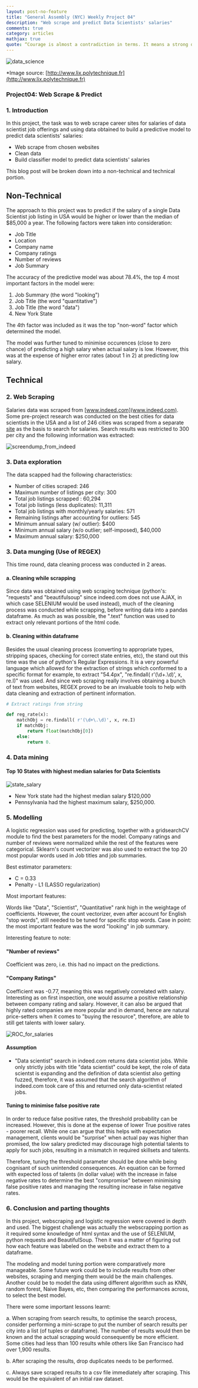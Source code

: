 ```yaml
---
layout: post-no-feature
title: "General Assembly (NYC) Weekly Project 04"
description: "Web scrape and predict Data Scientists' salaries"
comments: true
category: articles
mathjax: true
quote: “Courage is almost a contradiction in terms. It means a strong desire to live taking the form of a readiness to die.” ― G.K. Chesterton
---
```


![data_science]({{site-url}}/images/data-science.png)

*Image source: [http://www.lix.polytechnique.fr](http://www.lix.polytechnique.fr)

### Project04: Web Scrape & Predict

### 1. Introduction

In this project, the task was to web scrape career sites for salaries of data scientist job offerings and using data obtained to build a predictive model to predict data scientists' salaries:

   - Web scrape from chosen websites
   - Clean data
   - Build classifier model to predict data scientists' salaries

This blog post will be broken down into a non-technical and technical portion.

## Non-Technical

The approach to this project was to predict if the salary of a single Data Scientist job listing in USA would be higher or lower than the median of $85,000 a year. The following factors were taken into consideration:

   - Job Title
   - Location
   - Company name
   - Company ratings
   - Number of reviews
   - Job Summary

The accuracy of the predictive model was about 78.4%, the top 4 most important factors in the model were:

   1. Job Summary (the word "looking")
   2. Job Title (the word "quantitative")
   3. Job Title (the word "data")
   4. New York State

The 4th factor was included as it was the top "non-word" factor which determined the model.

The model was further tuned to minimise occurences (close to zero chance) of predicting a high salary when actual salary is low. However, this was at the expense of higher error rates (about 1 in 2) at predicting low salary.

## Technical

### 2. Web Scraping

Salaries data was scraped from [www.indeed.com](www.indeed.com). Some pre-project research was conducted on the best cities for data scientists in the USA and a list of 246 cities was scraped from a separate [site](https://www.goodcall.com/data-center/best-places-data-scientists) as the basis to search for salaries. Search results was restricted to 300 per city and the following information was extracted:

![screendump_from_indeed]({{site-url}}/images/indeed_screen_dump.png)

### 3. Data exploration

The data scapped had the following characteristics:

- Number of cities scraped: 246
- Maximum number of listings per city: 300
- Total job listings scrapped : 60,294
- Total job listings (less duplicates): 11,311
- Total job listings with monthly/yearly salaries: 571
- Remaining listings after accounting for outliers: 545
- Minimum annual salary (w/ outlier): \$400
- Minimum annual salary (w/o outlier; self-imposed), \$40,000
- Maximum annual salary: \$250,000

### 3. Data munging (Use of REGEX)

This time round, data cleaning process was conducted in 2 areas.

#### a. Cleaning while scrapping

Since data was obtained using web scraping technique (python's: "requests" and "beautifulsoup" since indeed.com does not use AJAX, in which case SELENIUM would be used instead), much of the cleaning process was conducted while scrapping, before writing data into a pandas dataframe. As much as was possible, the ".text" function was used to extract only relevant portions of the html code. 

#### b. Cleaning within dataframe

Besides the usual cleaning process (converting to appropriate types, stripping spaces, checking for correct state entries, etc), the stand out this time was the use of python's Regular Expressions. It is a very powerful language which allowed for the extraction of strings which conformed to a specific format for example, to extract "54.4px", "re.findall( r'(\d+\.\d)', x, re.I)" was used. And since web scraping really involves obtaining a bunch of text from websites, REGEX proved to be an invaluable tools to help with data cleaning and extraction of pertinent information.

```py
# Extract ratings from string

def reg_rate(x):
    matchObj = re.findall( r'(\d+\.\d)', x, re.I)
    if matchObj:
        return float(matchObj[0])
    else:
        return 0.
```

### 4. Data mining

#### Top 10 States with highest median salaries for Data Scientists

![state_salary]({{site-url}}/images/boxplot_salary.png)

   - New York state had the highest median salary \$120,000
   - Pennsylvania had the highest maximum salary, \$250,000.

### 5. Modelling

A logistic regression was used for predicting, together with a gridsearchCV module to find the best parameters for the model. Company ratings and number of reviews were normalized while the rest of the features were categorical. Sklearn's count vectorizer was also used to extract the top 20 most popular words used in Job titles and job summaries.

Best estimator parameters:

   - C = 0.33
   - Penalty - L1 (LASSO regularization)
    
Most important features:

Words like "Data", "Scientist", "Quantitative" rank high in the weightage of coefficients. However, the count vectorizer, even after account for English "stop words", still needed to be tuned for specific stop words. Case in point: the most important feature was the word "looking" in job summary.

Interesting feature to note:

#### "Number of reviews"

Coefficient was zero, i.e. this had no impact on the predictions.

#### "Company Ratings"

Coefficient was -0.77, meaning this was negatively correlated with salary. Interesting as on first inspection, one would assume a positive relationship between company rating and salary. However, it can also be argued that highly rated companies are more popular and in demand, hence are natural price-setters when it comes to "buying the resource", therefore, are able to still get talents with lower salary.

![ROC_for_salaries]({{site-url}}/images/roc_logreg.png)

#### Assumption

   - "Data scientist" search in indeed.com returns data scientist jobs. While only strictly jobs with title "data scientist" could be kept, the role of data scientst is expanding and the definition of data scientist also getting fuzzed, therefore, it was assumed that the search algorithm of indeed.com took care of this and returned only data-scientist related jobs.
   
#### Tuning to minimise false positive rate

In order to reduce false positive rates, the threshold probability can be increased. However, this is done at the expense of lower True positive rates - poorer recall. While one can argue that this helps with expectation management, clients would be "surprise" when actual pay was higher than promised, the low salary predicted may discourage high potential talents to apply for such jobs, resulting in a mismatch in required skillsets and talents.

Therefore, tuning the threshold parameter should be done while being cognisant of such unintended consequences. An equation can be formed with expected loss of talents (in dollar value) with the increase in false negative rates to determine the best "compromise" between minimising false positive rates and managing the resulting increase in false negative rates.

### 6. Conclusion and parting thoughts

In this project, webscraping and logistic regression were covered in depth and used. The biggest challenge was actually the webscrapping portion as it required some knowledge of html syntax and the use of SELENIUM, python requests and BeautifulSoup. Then it was a matter of figuring out how each feature was labeled on the website and extract them to a dataframe.

The modeling and model tuning portion were comparatively more manageable. Some future work could be to include results from other websites, scraping and merging them would be the main challenges. Another could be to model the data using different algorithm such as KNN, random forest, Naive Bayes, etc, then comparing the performances across, to select the best model.

There were some important lessons learnt:

   a. When scraping from search results, to optimise the search process, consider performing a mini-scrape to put the number of search results per city into a list (of tuples or dataframe). The number of results would then be known and the actual scrapping would consequently be more efficient. Some cities had less than 100 results while others like San Francisco had over 1,900 results.
    
   b. After scraping the results, drop duplicates needs to be performed.
    
   c. Always save scraped results to a csv file immediately after scraping. This would be the equivalent of an initial raw dataset.
